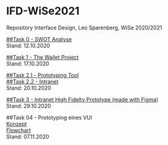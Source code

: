 # IFD-WiSe2021
 Repository Interface Design, Leo Sparenberg, WiSe 2020/2021
 
 
 <a href="https://leosparenberg.github.io/IFD-WiSe20-21/00/swot.html" target="_blank">##Task 0 - SWOT Analyse</a>
 <br>Stand: 12.10.2020


 <a href="https://leosparenberg.github.io/IFD-WiSe20-21/01/Wallet-Project.pdf" target="_blank">##Task 1 - The Wallet Project</a>
 <br>Stand: 17.10.2020
 
 
  <a href="https://leosparenberg.github.io/IFD-WiSe20-21/02/Prototyping-Tool.md" target="_blank">##Task 2.1 - Prototyping Tool</a>
  <br><a href="https://leosparenberg.github.io/IFD-WiSe20-21/02/2.2.pdf" target="_blank">##Task 2.2 - Intranet</a>
 <br>Stand: 20.10.2020
 
 
 <a href="https://www.figma.com/proto/2Xqr1eRyECLeaXxHr0zlIm/IFD-Intranet?node-id=1%3A2&scaling=scale-down" target="_blank">##Task 3 - Intranet High Fidelty Prototype (made with Figma)</a>
 <br>Stand: 29.10.2020

##Task 04 - Prototyping eines VUI<br>
<a href="https://leosparenberg.github.io/IFD-WiSe20-21/04/Aufgabe 4.pdf" target="_blank">Konzept
</a><br>
 <a href="https://leosparenberg.github.io/IFD-WiSe20-21/04/Flowchart.pdf" target="_blank">Flowchart
</a>
 <br>Stand: 07.11.2020
 